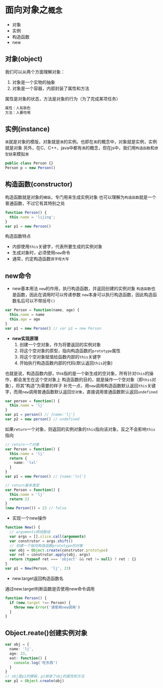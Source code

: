 # 面向对象之`概念`
- 对象
- 实例
- 构造函数
- new

## 对象(object)
我们可以从两个方面理解对象：
1. 对象是一个实物的抽象
2. 对象是一个容器，内部封装了属性和方法

属性是对象的状态，方法是对象的行为（为了完成某项任务）
```ts
属性：人有肤色
方法：人要吃喝
```

## 实例(instance)
`类`就是对象的模版，对象就是`类`的实例。也即在`类`的概念中，对象就是实例，实例就是对象
另外，在C、C++、java中都有`类`的概念，但在js中，我们用`构造函数`和`原型链`来模拟`类`
```ts
public class Person {}
Person p = new Person()
```

## 构造函数(constructor)
构造函数就是对象的`模版`，专门用来生成实例对象
也可以理解为`构造函数`就是一个普通函数，不过它有其特别之处
```ts
function Person() {
  this.name = 'lijing';
}
var p1 = new Person()
```
构造函数特点
- 内部使用`this`关键字，代表所要生成的实例对象
- 生成对象时，必须使用`new`命令
- 通常，约定构造函数`首字母大写`

## new命令
- new基本用法
`new`的作用，执行构造函数，并返回创建的实例对象
`构造函数`也是函数，因此在调用时可以传递参数
`new`本身可以执行构造函数，因此构造函数名后可以不带括号`()`
```ts
var Person = function(name, age) {
  this.name = name
  this.age = age
}
var p1 = new Person() // var p1 = new Person
```
- **new实现原理**
  1. 创建一个空对象，作为将要返回的实例对象
  2. 将这个空对象的原型，指向构造函数的`prototype`属性
  3. 将这个空对象赋值给函数内部的`this`关键字
  4. 开始执行构造函数内部的代码(默认返回`this`对象)

也就是说，构造函数内部，this指的是一个新生成的空对象，所有针对`this`的操作，都会发生在这个空对象上
构造函数的目的，就是操作一个空对象（即`this`对象），将其“构造”为需要的样子
补充一点，用`new`调用构造函数默认返回`this`关键字，而用`new`调用普通函数默认返回`空对象`，直接调用普通函数默认返回`undefined`
```ts
var person = function() {
  this.name = 'lj'
}
var p1 = person() // {name:'lj'}
var p2 = new person() // undefined
```

如果`return`一个对象，则返回的实例对象的`this`指向该对象，反之不会影响`this`指向
```ts
// return一个对象
var Person = function() {
  this.name = 'lj'
  return {
    name: 'lxl'
  }
}
var p1 = new Person() // {name:'lxl'}

// return基本类型
var Person = function() {
  this.name = 'lj'
  return 23
}
(new Person()) = 23 // false
```
- 实现一个new操作
```ts
function New() {
  // arguments转成数组
  var args = [].slice.call(arguments)
  var construtor = args.shift()
  // 创建一个指向构造函数prototype的对象
  var obj = Object.create(construtor.prototype)
  var ret = construtor.apply(obj, args)
  return (typeof ret === 'object' && ret != null) ? ret : {}
}
var p1 = New(Person, 'lj', 23)
```
- new.target返回构造函数名

通过new.target判断函数是否使用new命令调用
```ts
function Person() {
  if (new.target !== Person) {
    throw new Error('请使用new调用')
  }
}
```

## Object.reate()创建实例对象
```ts
var obj = {
  name: 'lj',
  age: 23,
  eat: function() {
    console.log('吃东西‘)
  }
}
// obj是p1的模板，p1继承了obj的属性和方法
var p1 = Object.create(obj)
```
